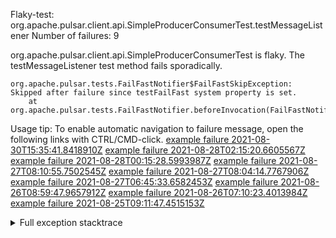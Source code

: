         
Flaky-test: org.apache.pulsar.client.api.SimpleProducerConsumerTest.testMessageListener
Number of failures: 9

org.apache.pulsar.client.api.SimpleProducerConsumerTest is flaky. The testMessageListener test method fails sporadically.

```
org.apache.pulsar.tests.FailFastNotifier$FailFastSkipException: Skipped after failure since testFailFast system property is set.
	at org.apache.pulsar.tests.FailFastNotifier.beforeInvocation(FailFastNotifier.java:88)

```

Usage tip: To enable automatic navigation to failure message, open the following links with CTRL/CMD-click.
[example failure 2021-08-30T15:35:41.8418910Z](https://github.com/apache/pulsar/runs/3463119398?check_suite_focus=true#step:9:3403)
[example failure 2021-08-28T02:15:20.6605567Z](https://github.com/apache/pulsar/runs/3448473880?check_suite_focus=true#step:9:2400)
[example failure 2021-08-28T00:15:28.5993987Z](https://github.com/apache/pulsar/runs/3447917315?check_suite_focus=true#step:9:1768)
[example failure 2021-08-27T08:10:55.7502545Z](https://github.com/apache/pulsar/runs/3440980370?check_suite_focus=true#step:9:2467)
[example failure 2021-08-27T08:04:14.7767906Z](https://github.com/apache/pulsar/runs/3440855241?check_suite_focus=true#step:9:2392)
[example failure 2021-08-27T06:45:33.6582453Z](https://github.com/apache/pulsar/runs/3440411158?check_suite_focus=true#step:9:2393)
[example failure 2021-08-26T08:59:47.9657912Z](https://github.com/apache/pulsar/runs/3430539961?check_suite_focus=true#step:9:3102)
[example failure 2021-08-26T07:10:23.4013984Z](https://github.com/apache/pulsar/runs/3429892136?check_suite_focus=true#step:9:2454)
[example failure 2021-08-25T09:11:47.4515153Z](https://github.com/apache/pulsar/runs/3420085427?check_suite_focus=true#step:10:2364)


<details>
<summary>Full exception stacktrace</summary>
<code><pre>
org.apache.pulsar.tests.FailFastNotifier$FailFastSkipException: Skipped after failure since testFailFast system property is set.
	at org.apache.pulsar.tests.FailFastNotifier.beforeInvocation(FailFastNotifier.java:88)

</pre></code>
</details>

